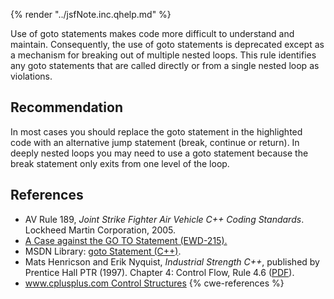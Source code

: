 {% render "../jsfNote.inc.qhelp.md" %}

Use of goto statements makes code more difficult to understand and maintain. Consequently, the use of goto statements is deprecated except as a mechanism for breaking out of multiple nested loops. This rule identifies any goto statements that are called directly or from a single nested loop as violations.


## Recommendation
In most cases you should replace the goto statement in the highlighted code with an alternative jump statement (break, continue or return). In deeply nested loops you may need to use a goto statement because the break statement only exits from one level of the loop.


## References
* AV Rule 189, *Joint Strike Fighter Air Vehicle C++ Coding Standards*. Lockheed Martin Corporation, 2005.
* [A Case against the GO TO Statement (EWD-215).](http://www.cs.utexas.edu/users/EWD/transcriptions/EWD02xx/EWD215.html)
* MSDN Library: [goto Statement (C++)](https://docs.microsoft.com/en-us/cpp/cpp/goto-statement-cpp).
* Mats Henricson and Erik Nyquist, *Industrial Strength C++*, published by Prentice Hall PTR (1997). Chapter 4: Control Flow, Rule 4.6 ([PDF](https://web.archive.org/web/20190919025638/https://mongers.org/industrial-c++/)).
* [www.cplusplus.com Control Structures](http://www.cplusplus.com/doc/tutorial/control/)
{% cwe-references %}
